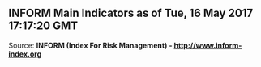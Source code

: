 ## INFORM Main Indicators as of Tue, 16 May 2017 17:17:20 GMT

Source: **INFORM (Index For Risk Management) - http://www.inform-index.org**